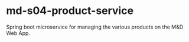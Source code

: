 # md-s04-product-service
Spring boot microservice for managing the various products on the M&amp;D Web App.
